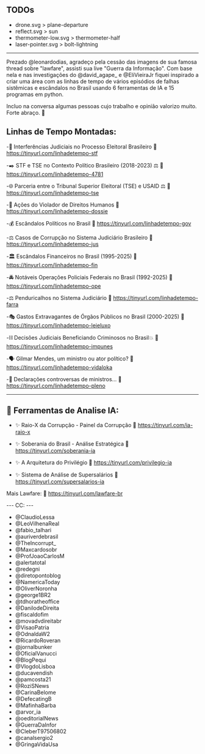 ## TODOs

- drone.svg > plane-departure
- reflect.svg > sun
- thermometer-low.svg > thermometer-half
- laser-pointer.svg >  bolt-lightning 

----

Prezado @leonardodias, agradeço pela cessão das imagens de sua famosa thread sobre "lawfare", assisti sua live "Guerra da Informação". Com base nela e nas investigações do @david_agape_ e @EliVieiraJr fiquei inspirado a criar uma área com as linhas de tempo de vários episódios de falhas sistêmicas e escândalos no Brasil usando 6 ferramentas de IA e 15 programas em python.

Incluo na conversa algumas pessoas cujo trabalho e opinião valorizo muito. Forte abraço. 🤝

## Linhas de Tempo Montadas:

-📜 Interferências Judiciais no Processo Eleitoral Brasileiro
🔗 https://tinyurl.com/linhadetempo-stf

-✒️ STF e TSE no Contexto Político Brasileiro (2018-2023) ⚖️
🔗 https://tinyurl.com/linhadetempo-4781

-🌐 Parceria entre o Tribunal Superior Eleitoral (TSE) e USAID ⚖️
🔗 https://tinyurl.com/linhadetempo-tse

-📝 Ações do Violador de Direitos Humanos
🔗 https://tinyurl.com/linhadetempo-dossie

-💰 Escândalos Políticos no Brasil
🔗 https://tinyurl.com/linhadetempo-gov

-⚖️ Casos de Corrupção no Sistema Judiciário Brasileiro
🔗 https://tinyurl.com/linhadetempo-jus

-🏛️ Escândalos Financeiros no Brasil (1995-2025)
🔗 https://tinyurl.com/linhadetempo-fin

-🚔 Notáveis Operações Policiais Federais no Brasil (1992-2025)
🔗 https://tinyurl.com/linhadetempo-ope

-⚖️ Penduricalhos no Sistema Judiciário
🔗 https://tinyurl.com/linhadetempo-farra

-🎭 Gastos Extravagantes de Órgãos Públicos no Brasil (2000-2025)
🔗 https://tinyurl.com/linhadetempo-leieluxo

-⛓️ Decisões Judiciais Beneficiando Criminosos no Brasil💥
🔗 https://tinyurl.com/linhadetempo-impunes

-🗣️ Gilmar Mendes, um ministro ou ator político?
🔗 https://tinyurl.com/linhadetempo-vidaloka

-🤷 Declarações controversas de ministros...
🔗 https://tinyurl.com/linhadetempo-pleno

----

## 🤖 Ferramentas de Analise IA:

- ✨ Raio-X da Corrupção - Painel da Corrupção
🔗 https://tinyurl.com/ia-raio-x

- ✨ Soberania do Brasil - Análise Estratégica
🔗 https://tinyurl.com/soberania-ia

- ✨ A Arquitetura do Privilégio
🔗 https://tinyurl.com/privilegio-ia

- ✨ Sistema de Análise de Supersalários
🔗 https://tinyurl.com/supersalarios-ia

Mais Lawfare: 🔗 https://tinyurl.com/lawfare-br

--- CC: ---
- @ClaudioLessa
- @LeoVilhenaReal
- @fabio_talhari
- @auriverdebrasil
- @TheIncorrupt_
- @Maxcardosobr
- @ProfJoaoCarlosM
- @alertatotal
- @redegni
- @diretopontoblog
- @NamericaToday
- @OliverNoronha
- @george1BR2
- @tdhoratheoffice
- @DanilodeDireita
- @fiscaldofim
- @movadvdireitabr
- @VisaoPatria
- @OdnaldaW2
- @RicardoRoveran
- @jornalbunker
- @OficialVanucci
- @BlogPequi
- @VlogdoLisboa
- @ducavendish
- @pamcosta21
- @RoziSNews
- @CarinaBelome
- @DefecatingB
- @MafinhaBarba
- @arvor_ia
- @oeditorialNews
- @GuerraDaInfor
- @CleberT97506802
- @canalsergio2
- @GringaVidaUsa

